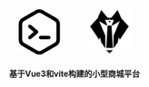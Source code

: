 <div align="center">
<div>
<img src="https://github.com/nonesrc/res/blob/master/lease/code%20(1).png?raw=true" alt="nonesrc" style="height:80px;width:80px;background-color:#fff;margin-right:40px" />
<img src="https://github.com/nonesrc/res/blob/master/lease/icon.png?raw=true" alt="dreamlong" style="height:80px;width:80px;" />
</div>
<h4>基于Vue3和vite构建的小型商城平台</h4>
</div>
